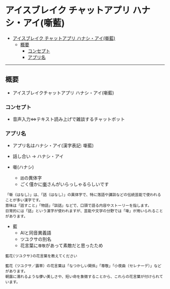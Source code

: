 # アイスブレイク チャットアプリ ハナシ・アイ(噺藍)

- [アイスブレイク チャットアプリ ハナシ・アイ(噺藍)](#アイスブレイク-チャットアプリ-ハナシアイ噺藍)
  - [概要](#概要)
    - [コンセプト](#コンセプト)
    - [アプリ名](#アプリ名)


***

## 概要
- アイスブレイクチャットアプリ ハナシ・アイ(噺藍)

### コンセプト
- 音声入力⇔テキスト読み上げで雑談するチャットボット

### アプリ名
- アプリ名はハナシ・アイ(漢字表記: 噺藍)

- 話し合い -> ハナシ・アイ

- 噺(ハナシ)
  - `話`の異体字
  - ごく僅かに[噺](https://myoji-yurai.net/searchResult.htm?myojiKanji=%E5%99%BA)さんがいらっしゃるらしいです

```text
「噺（はなし）」は、「話（はなし）」の異体字で、特に落語や講談などの伝統芸能で使われることが多い漢字です。
意味は「話すこと」「物語」「談話」などで、口頭で語る内容やストーリーを指します。
日常的には「話」という漢字が使われますが、芸能や文学の分野では「噺」が用いられることがあります。
```

- 藍
  - AIと同音異義語
  - ツユクサの別名
  - 花言葉に`尊敬`があって素敵だと思ったため

```text
藍花(ツユクサ)の花言葉を教えてください

藍花（ツユクサ／露草）の花言葉は「なつかしい関係」「尊敬」「小夜曲（セレナーデ）」などがあります。  
朝露に濡れるような儚い美しさや、短い命を象徴することから、これらの花言葉が付けられています。
```